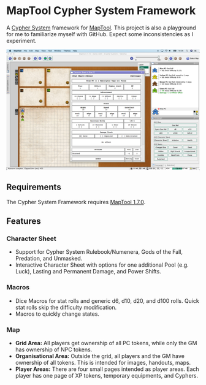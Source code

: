 # MapTool Cypher System Framework

A [Cypher System](http://cypher-system.com) framework for [MapTool](https://www.rptools.net). This project is also a playground for me to familiarize myself with GitHub. Expect some inconsistencies as I experiment.

![Screen Shot](https://github.com/mrkwnzl/maptool-cypher-framework/blob/master/Screen%20Shot.png)

## Requirements

The Cypher System Framework requires [MapTool 1.7.0](https://github.com/RPTools/maptool/releases/tag/1.7.0).

## Features

### Character Sheet

- Support for Cypher System Rulebook/Numenera, Gods of the Fall, Predation, and Unmasked.
- Interactive Character Sheet with options for one additional Pool (e.g. Luck), Lasting and Permanent Damage, and Power Shifts.

### Macros

- Dice Macros for stat rolls and generic d6, d10, d20, and d100 rolls. Quick stat rolls skip the difficulty modification.
- Macros to quickly change states.

### Map

- **Grid Area:** All players get ownership of all PC tokens, while only the GM has ownership of NPC tokens.
- **Organisational Area:** Outside the grid, all players and the GM have ownership of all tokens. This is intended for images, handouts, maps.
- **Player Areas:** There are four small pages intended as player areas. Each player has one page of XP tokens, temporary equipments, and Cyphers.
